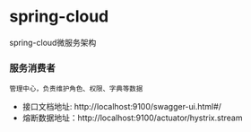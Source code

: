 # spring-cloud
spring-cloud微服务架构

### 服务消费者
```
管理中心，负责维护角色、权限、字典等数据
```

- 接口文档地址: http://localhost:9100/swagger-ui.html#/
- 熔断数据地址：http://localhost:9100/actuator/hystrix.stream